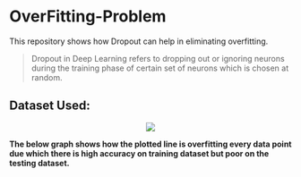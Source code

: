 # OverFitting-Problem
This repository shows how Dropout can help in eliminating overfitting.
> Dropout in Deep Learning refers to dropping out or ignoring neurons during the training phase of certain set of neurons which is chosen at random.

## Dataset Used: 

<p align="center">
  <img src="https://github.com/vedantgoswami/OverFitting-Problem/blob/main/Images/dataset.png">
</p>

<p>
<b>The below graph shows how the plotted line is overfitting every data point due which there is high accuracy on training dataset but poor on the testing dataset.</b>
</p>
